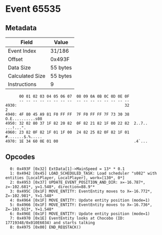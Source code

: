 # Event 65535

## Metadata

| Field           | Value    |
|-----------------|----------|
| Event Index     | 31/186   |
| Offset          | 0x493F   |
| Data Size       | 55 bytes |
| Calculated Size | 55 bytes |
| Instructions    | 9        |

```
      00 01 02 03 04 05 06 07  08 09 0A 0B 0C 0D 0E 0F
      -- -- -- -- -- -- -- --  -- -- -- -- -- -- -- --
4930:                                               32                 2
4940: 4F 80 45 A9 81 F0 FF FF  7F F0 FF FF 7F 73 30 38  O.E..........s08
4950: 32 02 80 37 1F 82 20 82  0F 82 21 82 1F 00 22 82  2..7.. ...!...".
4960: 23 82 0F 82 1F 01 1F 00  24 82 25 82 0F 82 1F 01  #.......$.%.....
4970: 1E 34 60 0E 01 00                                 .4`...          
```

## Opcodes

```
  0: 0x493F [0x32] ExtData[1]->MainSpeed = 13* * 0.1
  1: 0x4942 [0x45] LOAD_SCHEDULED_TASK: Load scheduler "s082" with entities [LocalPlayer, LocalPlayer], work=[130*, 0*]
  2: 0x4953 [0x37] UPDATE_EVENT_POSITION_AND_DIR: x=-16.787*, z=-102.681*, y=1.548*, direction=88.9°*
  3: 0x495C [0x1F] MOVE_ENTITY: EventEntity moves to X=-16.772*, Z=-102.981*, Y=1.548*
  4: 0x4964 [0x1F] MOVE_ENTITY: Update entity position (mode=1)
  5: 0x4966 [0x1F] MOVE_ENTITY: EventEntity moves to X=-16.736*, Z=-103.913*, Y=1.548*
  6: 0x496E [0x1F] MOVE_ENTITY: Update entity position (mode=1)
  7: 0x4970 [0x1E] EventEntity looks at Chocobo (ID: 17719348/0x010E6034) and starts talking
  8: 0x4975 [0x00] END_REQSTACK()
```
